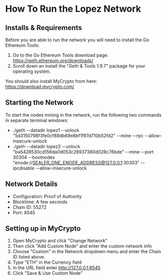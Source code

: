 # How To Run the Lopez Network

## Installs & Requirements

Before you are able to run the network you will need to install the Go Ethereum Tools:

1. Go to the Go Ethereum Tools download page: https://geth.ethereum.org/downloads/
2. Scroll down an install the "Geth & Tools 1.9.7" package for your operating system.

You should also install MyCrypto from here: https://download.mycrypto.com/

## Starting the Network

To start the nodes mining in the network, run the following two commands in separate terminal windows:

- ./geth --datadir lopez1 --unlock "5d3150798f3fe0cf88db69e8bf1f97d710b52fd2" --mine --rpc --allow-insecure-unlock
- ./geth --datadir lopez2 --unlock "ba5428530cd156da0d053c26937380d028c76bde" --mine --port 30304 --bootnodes "enode://SEALER_ONE_ENODE_ADDRESS@127.0.0.1:30303" --ipcdisable --allow-insecure-unlock

## Network Details

- Configuration: Proof of Authority
- Blocktime: A few seconds
- Chain ID: 55272
- Port: 8545
  
## Setting up in MyCrypto

1. Open MyCrypto and click "Change Network"
2. Then click "Add Custom Node" and enter the custom network info
3. Choose "Custom" in the Network dropdown menu and enter the Chain ID listed above.
4. Type "ETH" in the Currency field
5. In the URL field enter http://127.0.0.1:8545
6. Click "Save & Use Custom Node"
